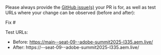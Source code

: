 Please always provide the [GitHub issue(s)](../issues) your PR is for, as well as test URLs where your change can be observed (before and after):

Fix #<gh-issue-id>

Test URLs:
- Before: https://main--seat-09--adobe-summit2025-l335.aem.live/
- After: https://<branch>--seat-09--adobe-summit2025-l335.aem.live/
